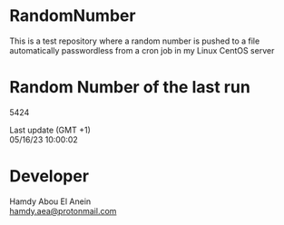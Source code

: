 # RandomNumber    
This is a test repository where a random number is pushed to a file automatically passwordless from a cron job in my Linux CentOS server    
# Random Number of the last run   
5424
      
Last update (GMT +1)    
05/16/23 10:00:02
# Developer    
Hamdy Abou El Anein   
hamdy.aea@protonmail.com
